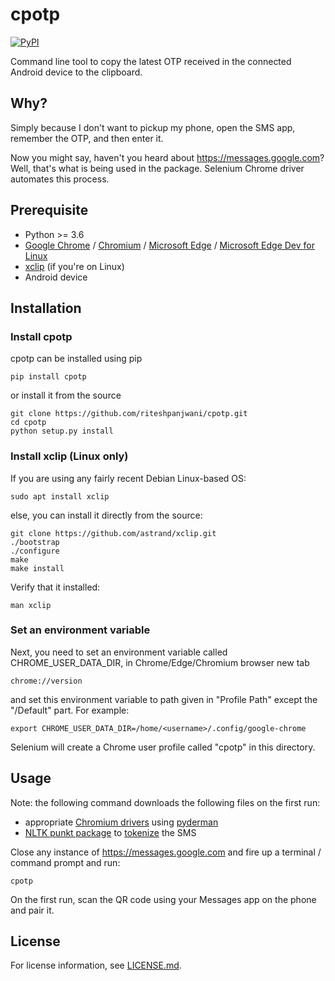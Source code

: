 # cpotp
[![PyPI](https://img.shields.io/pypi/v/cpotp.svg)](https://pypi.python.org/pypi/cpotp)

Command line tool to copy the latest OTP received in the connected Android device to the clipboard.

## Why?
Simply because I don't want to pickup my phone, open the SMS app, remember the OTP, and then enter it.

Now you might say, haven't you heard about https://messages.google.com? Well, that's what is being used in the package. Selenium Chrome driver automates this process.

## Prerequisite
- Python >= 3.6
- [Google Chrome](https://www.google.com/intl/en_in/chrome/) / [Chromium](https://download-chromium.appspot.com/) / [Microsoft Edge](https://www.microsoft.com/en-us/edge) / [Microsoft Edge Dev for Linux](https://www.microsoftedgeinsider.com/en-us/)
- [xclip](https://github.com/astrand/xclip) (if you're on Linux)
- Android device

## Installation

### Install cpotp

cpotp can be installed using pip

```
pip install cpotp
```

or install it from the source

```
git clone https://github.com/riteshpanjwani/cpotp.git
cd cpotp
python setup.py install
```

### Install xclip (Linux only)

If you are using any fairly recent Debian Linux-based OS:

```
sudo apt install xclip
```

else, you can install it directly from the source:

```
git clone https://github.com/astrand/xclip.git
./bootstrap
./configure
make
make install
```
Verify that it installed:

```
man xclip
```

### Set an environment variable
Next, you need to set an environment variable called CHROME_USER_DATA_DIR, in Chrome/Edge/Chromium browser new tab
```
chrome://version
```

and set this environment variable to path given in "Profile Path"
except the "/Default" part. For example:
```
export CHROME_USER_DATA_DIR=/home/<username>/.config/google-chrome
```
Selenium will create a Chrome user profile called "cpotp" in this directory.

## Usage

Note: the following command downloads the following files on the first run:
- appropriate [Chromium drivers](https://chromedriver.chromium.org/) using [pyderman](https://pypi.org/project/pyderman/)
- [NLTK punkt package](https://www.nltk.org/data.html) to [tokenize](https://nlp.stanford.edu/IR-book/html/htmledition/tokenization-1.html) the SMS

Close any instance of https://messages.google.com and fire up a terminal / command prompt and run:

```
cpotp
```

On the first run, scan the QR code using your Messages app on the phone and pair it.

## License
For license information, see [LICENSE.md](LICENSE.md).
